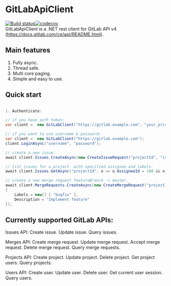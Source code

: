 # GitLabApiClient
[![Build status](https://ci.appveyor.com/api/projects/status/xsauc24bu17311dr?svg=true)](https://ci.appveyor.com/project/nmklotas/gitlabapiclient)[![codecov](https://codecov.io/gh/nmklotas/GitLabApiClient/branch/master/graph/badge.svg)](https://codecov.io/gh/nmklotas/GitLabApiClient)  
GitLabApiClient is a .NET rest client for GitLab API v4 (https://docs.gitlab.com/ce/api/README.html).

## Main features
1. Fully async.
2. Thread safe.
3. Multi core paging.
4. Simple and easy to use.

## Quick start
```csharp

1. Authenticate:

// if you have auth token:
var client =  new GitLabClient("https://gitlab.example.com", "your_private_token");

// if you want to use username & password:
var client =  new GitLabClient("https://gitlab.example.com");
client.LoginAsync("username", "password");

// create a new issue.
await client.Issues.CreateAsync(new CreateIssueRequest("projectId", "issue title"));  

// list issues for a project  with specified assignee and labels.
await client.Issues.GetAsync("projectId", o => o.AssigneeId = 100 && o.Labels == new[] { "test-label" });

// create a new merge request featureBranch -> master.
await client.MergeRequests.CreateAsync(new CreateMergeRequest("projectId", "featureBranch", "master", "Merge request title")
{
    Labels = new[] { "bugfix" },
    Description = "Implement feature"
}); 
```

## Currently supported GitLab APIs:
Issues API:
Create issue.
Update issue.
Query issues.

Merges API:
Create merge request.
Update merge request.
Accept merge request.
Delete merge request.
Query merge requests.

Projects API:
Create project.
Update project.
Delete project.
Get project users.
Query projects.

Users API:
Create user.
Update user.
Delete user.
Get current user session.
Query users.
